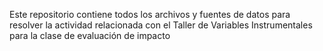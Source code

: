 Este repositorio contiene todos los archivos y fuentes de datos para resolver la actividad relacionada con el Taller de Variables Instrumentales para la clase de evaluación de impacto
